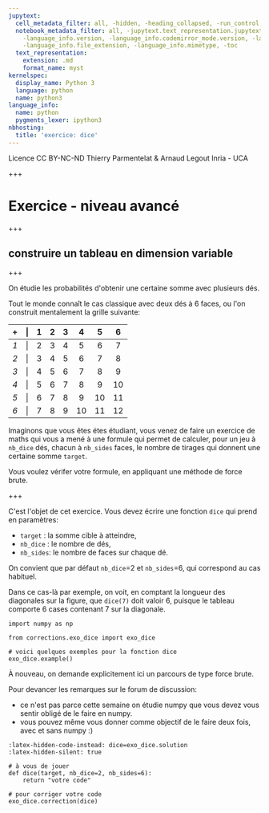```yaml
---
jupytext:
  cell_metadata_filter: all, -hidden, -heading_collapsed, -run_control, -trusted
  notebook_metadata_filter: all, -jupytext.text_representation.jupytext_version, -jupytext.text_representation.format_version,
    -language_info.version, -language_info.codemirror_mode.version, -language_info.codemirror_mode,
    -language_info.file_extension, -language_info.mimetype, -toc
  text_representation:
    extension: .md
    format_name: myst
kernelspec:
  display_name: Python 3
  language: python
  name: python3
language_info:
  name: python
  pygments_lexer: ipython3
nbhosting:
  title: 'exercice: dice'
---
```


<div class="licence">
<span>Licence CC BY-NC-ND</span>
<span>Thierry Parmentelat &amp; Arnaud Legout</span>
<span>Inria - UCA</span>
</div>

+++

# Exercice - niveau avancé

+++

## construire un tableau en dimension variable

+++

On étudie les probabilités d'obtenir une certaine somme avec plusieurs dés. 

Tout le monde connaît le cas classique avec deux dés à 6 faces, ou l'on construit mentalement la grille suivante:

|  +  | &#124; | 1 | 2 | 3 | 4 | 5 | 6 |
|:---:|:------:|:-:|:-:|:-:|:-:|:-:|:-:|
| *1* | &#124; | 2 | 3 | 4 | 5 | 6 | 7 | 
| *2* | &#124; | 3 | 4 | 5 | 6 | 7 | 8 | 
| *3* | &#124; | 4 | 5 | 6 | 7 | 8 | 9 | 
| *4* | &#124; | 5 | 6 | 7 | 8 | 9 |10 | 
| *5* | &#124; | 6 | 7 | 8 | 9 |10 |11 | 
| *6* | &#124; | 7 | 8 | 9 |10 |11 |12 | 

Imaginons que vous êtes étes étudiant, vous venez de faire un exercice de maths qui vous a mené à une formule qui permet de calculer, pour un jeu à `nb_dice` dés, chacun à `nb_sides` faces, le nombre de tirages qui donnent une certaine somme `target`.

Vous voulez vérifer votre formule, en appliquant une méthode de force brute.

+++

C'est l'objet de cet exercice. Vous devez écrire une fonction `dice` qui prend en paramètres:

* `target` : la somme cible à atteindre,
* `nb_dice` : le nombre de dés,
* `nb_sides`: le nombre de faces sur chaque dé.

On convient que par défaut `nb_dice`=2 et `nb_sides`=6, qui correspond au cas habituel.

Dans ce cas-là par exemple, on voit, en comptant la longueur des diagonales sur la figure, que `dice(7)` doit valoir 6, puisque le tableau comporte 6 cases contenant 7 sur la diagonale.

```{code-cell} ipython3
import numpy as np

from corrections.exo_dice import exo_dice

# voici quelques exemples pour la fonction dice
exo_dice.example()
```

À nouveau, on demande explicitement ici un parcours de type force brute.

Pour devancer les remarques sur le forum de discussion:

* ce n'est pas parce cette semaine on étudie numpy que vous devez vous sentir obligé de le faire en numpy. 
* vous pouvez même vous donner comme objectif de le faire deux fois, avec et sans numpy :)

```{code-cell} ipython3
:latex-hidden-code-instead: dice=exo_dice.solution
:latex-hidden-silent: true

# à vous de jouer
def dice(target, nb_dice=2, nb_sides=6):
    return "votre code"
```

```{code-cell} ipython3
# pour corriger votre code
exo_dice.correction(dice)
```
